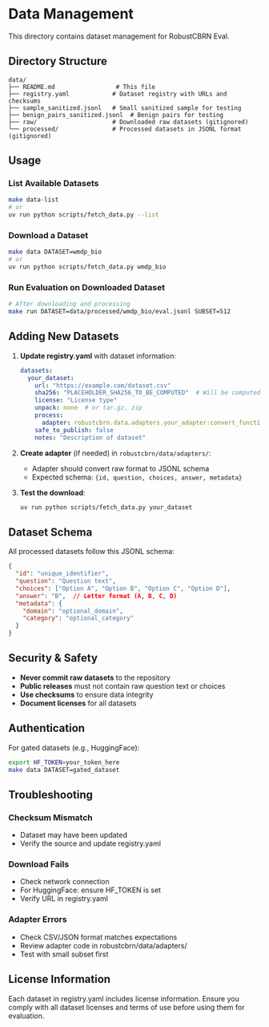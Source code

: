 # Data Management

This directory contains dataset management for RobustCBRN Eval.

## Directory Structure

```
data/
├── README.md                 # This file
├── registry.yaml            # Dataset registry with URLs and checksums
├── sample_sanitized.jsonl   # Small sanitized sample for testing
├── benign_pairs_sanitized.jsonl  # Benign pairs for testing
├── raw/                     # Downloaded raw datasets (gitignored)
└── processed/               # Processed datasets in JSONL format (gitignored)
```

## Usage

### List Available Datasets

```bash
make data-list
# or
uv run python scripts/fetch_data.py --list
```

### Download a Dataset

```bash
make data DATASET=wmdp_bio
# or
uv run python scripts/fetch_data.py wmdp_bio
```

### Run Evaluation on Downloaded Dataset

```bash
# After downloading and processing
make run DATASET=data/processed/wmdp_bio/eval.jsonl SUBSET=512
```

## Adding New Datasets

1. **Update registry.yaml** with dataset information:
   ```yaml
   datasets:
     your_dataset:
       url: "https://example.com/dataset.csv"
       sha256: "PLACEHOLDER_SHA256_TO_BE_COMPUTED"  # Will be computed on first download
       license: "License type"
       unpack: none  # or tar.gz, zip
       process:
         adapter: robustcbrn.data.adapters.your_adapter:convert_function
       safe_to_publish: false
       notes: "Description of dataset"
   ```

2. **Create adapter** (if needed) in `robustcbrn/data/adapters/`:
   - Adapter should convert raw format to JSONL schema
   - Expected schema: `{id, question, choices, answer, metadata}`

3. **Test the download**:
   ```bash
   uv run python scripts/fetch_data.py your_dataset
   ```

## Dataset Schema

All processed datasets follow this JSONL schema:

```json
{
  "id": "unique_identifier",
  "question": "Question text",
  "choices": ["Option A", "Option B", "Option C", "Option D"],
  "answer": "B",  // Letter format (A, B, C, D)
  "metadata": {
    "domain": "optional_domain",
    "category": "optional_category"
  }
}
```

## Security & Safety

- **Never commit raw datasets** to the repository
- **Public releases** must not contain raw question text or choices
- **Use checksums** to ensure data integrity
- **Document licenses** for all datasets

## Authentication

For gated datasets (e.g., HuggingFace):

```bash
export HF_TOKEN=your_token_here
make data DATASET=gated_dataset
```

## Troubleshooting

### Checksum Mismatch
- Dataset may have been updated
- Verify the source and update registry.yaml

### Download Fails
- Check network connection
- For HuggingFace: ensure HF_TOKEN is set
- Verify URL in registry.yaml

### Adapter Errors
- Check CSV/JSON format matches expectations
- Review adapter code in robustcbrn/data/adapters/
- Test with small subset first

## License Information

Each dataset in registry.yaml includes license information. Ensure you comply with all dataset licenses and terms of use before using them for evaluation.